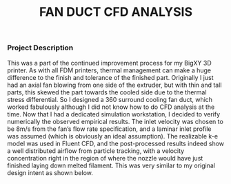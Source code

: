 ﻿---
layout: default
title: FAN DUCT CFD ANALYSIS
category: portfolio
modal-id: 9
vid1: <div class="video-container"> <iframe class="video" src="https://www.youtube.com/embed/bAh3pGmnl_M" allowfullscreen></iframe> </div>
vid2: <div class="video-container"> <iframe class="video" src="https://www.youtube.com/embed/bB7kNMoud1A" allowfullscreen></iframe> </div>
img: CFD/extruder1.jpg
img2: CFD/extruder1front.jpg 
img3: CFD/btmview.jpg
img4: CFD/part.jpg 
img5: CFD/settings.jpg 
project-date: 2018
languages:

concepts:
- Computational Fluid Dynamics
tools:
- Autodesk Inventor
- ANSYS Fluent
---

### Project Description

This was a part of the continued improvement process for my BigXY 3D printer. As with all FDM printers, thermal management can make a huge difference to the finish and tolerance of the finished part. Originally I just had an axial fan blowing from one side of the extruder, but with thin and tall parts, this skewed the part towards the cooled side due to the thermal stress differential. So I designed a 360 surround cooling fan duct, which worked fabulously although I did not know how to do CFD analysis at the time. Now that I had a dedicated simulation workstation, I decided to verify numerically the observed empirical results. The inlet velocity was chosen to be 8m/s from the fan’s flow rate specification, and a laminar inlet profile was assumed (which is obviously an ideal assumption). The realizable k-e model was used in Fluent CFD, and the post-processed results indeed show a well distributed airflow from particle tracking, with a velocity concentration right in the region of where the nozzle would have just finished laying down melted filament. This was very similar to my original design intent as shown below.
